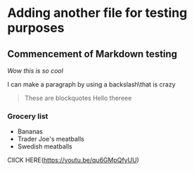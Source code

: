 # Adding another file for testing purposes
## **Commencement** of Markdown testing
*Wow this is so cool*

I can make a paragraph by using a backslash\that is crazy
> These are blockquotes
> Hello thereee

### Grocery list
* Bananas
* Trader Joe's meatballs
* Swedish meatballs

ClICK HERE(https://youtu.be/qu6GMpQfyUU)
